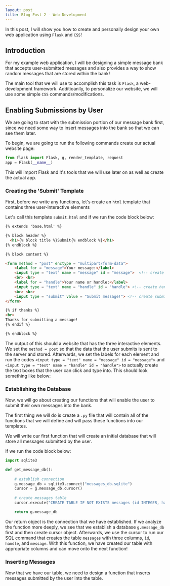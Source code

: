 ```yaml
---
layout: post
title: Blog Post 2 - Web Development
---
```


In this post, I will show you how to create and personally design your own web application using `Flask` and `CSS`!

## Introduction

For my example web application, I will be designing a simple message bank that accepts user-submitted messages and also provides a way to show random messages that are stored within the bank!

The main tool that we will use to accomplish this task is `Flask`, a web-development framework. Additioanlly, to personalize our website, we will use some simple `CSS` commands/modifications. 

## Enabling Submissions by User

We are going to start with the submission portion of our message bank first, since we need some way to insert messages into the bank so that we can see them later.

To begin, we are going to run the following commands create our actual website page: 

```python
from flask import Flask, g, render_template, request
app = Flask(__name__)
```

This will import Flask and it's tools that we will use later on as well as create the actual app. 

### Creating the 'Submit' Template

First, before we write any functions, let's create an `html` template that contains three user-interactive elements

Let's call this template `submit.html` and if we run the code block below:

```html
{% extends 'base.html' %}

{% block header %}
  <h1>{% block title %}Submit{% endblock %}</h1>
{% endblock %}

{% block content %}

<form method = "post" enctype = "multipart/form-data">
    <label for = "message">Your message:</label>
    <input type = "text" name = "message" id = "message">  <!-- create message input box -->
    <br> <br>
    <label for = "handle">Your name or handle:</label>
    <input type = "text" name = "handle" id = "handle"> <!-- create handle input box-->
    <br> <br>
    <input type = "submit" value = "Submit message!"> <!-- create submit button -->
</form>

{% if thanks %}
<br>
Thanks for submitting a message!
{% endif %}

{% endblock %}
```

The output of this should a website that has the three interactive elements. We set the `method = post` so that the data that the user submits is sent to the server and stored. Afterwards, we set the labels for each element and run the codes `<input type = "text" name = "message" id = "message">` and `<input type = "text" name = "handle" id = "handle">` to actually create the text boxes that the user can click and type into. This should look something like below: 



### Establishing the Database 

Now, we will go about creating our functions that will enable the user to submit their own messages into the bank. 

The first thing we will do is create a `.py` file that will contain all of the functions that we will define and will pass these functions into our templates. 

We will write our first function that will create an initial database that will store all messages submitted by the user. 

If we run the code block below:
```python
import sqlite3

def get_message_db():
    
    # establish connection
    g.message_db = sqlite3.connect("messages_db.sqlite")
    cursor = g.message_db.cursor()
    
    # create messages table
    cursor.execute("CREATE TABLE IF NOT EXISTS messages (id INTEGER, handle TEXT, message TEXT)")

    return g.message_db
```

Our return object is the connection that we have established. If we analyze the function more deeply, we see that we establish a database `g.message_db` first and then create cursor object. Afterwards, we use the cursor to run our SQL command that creates the table `messages` with three columns, `id`, `handle`, and `message`. With this function, we have created our table with appropriate columns and can move onto the next function!

### Inserting Messages 

Now that we have our table, we need to design a function that inserts messages submitted by the user into the table. 



